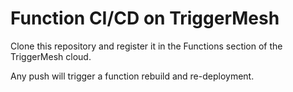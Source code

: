 # Function CI/CD on TriggerMesh

Clone this repository and register it in the Functions section of the TriggerMesh cloud.

Any push will trigger a function rebuild and re-deployment.
